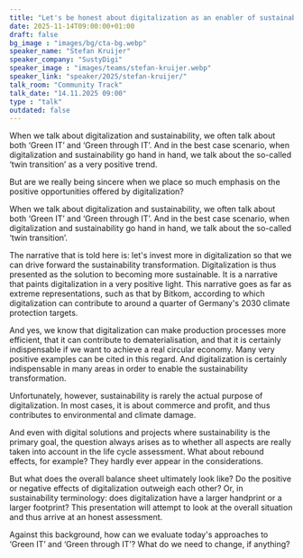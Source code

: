 ```yaml
---
title: "Let's be honest about digitalization as an enabler of sustainability 🇬🇧"
date: 2025-11-14T09:00:00+01:00
draft: false
bg_image : "images/bg/cta-bg.webp"
speaker_name: "Stefan Kruijer"
speaker_company: "SustyDigi"
speaker_image : "images/teams/stefan-kruijer.webp"
speaker_link: "speaker/2025/stefan-kruijer/"
talk_room: "Community Track"
talk_date: "14.11.2025 09:00"
type : "talk"
outdated: false
---
```


When we talk about digitalization and sustainability, we often talk about both ‘Green IT’ and ‘Green through IT’. And in the best case scenario, when digitalization and sustainability go hand in hand, we talk about the so-called ‘twin transition’ as a very positive trend.

But are we really being sincere when we place so much emphasis on the positive opportunities offered by digitalization?

When we talk about digitalization and sustainability, we often talk about both ‘Green IT’ and ‘Green through IT’. And in the best case scenario, when digitalization and sustainability go hand in hand, we talk about the so-called ‘twin transition’.

The narrative that is told here is: let's invest more in digitalization so that we can drive forward the sustainability transformation. Digitalization is thus presented as the solution to becoming more sustainable. It is a narrative that paints digitalization in a very positive light. This narrative goes as far as extreme representations, such as that by Bitkom, according to which digitalization can contribute to around a quarter of Germany's 2030 climate protection targets.

And yes, we know that digitalization can make production processes more efficient, that it can contribute to dematerialisation, and that it is certainly indispensable if we want to achieve a real circular economy. Many very positive examples can be cited in this regard. And digitalization is certainly indispensable in many areas in order to enable the sustainability transformation.

Unfortunately, however, sustainability is rarely the actual purpose of digitalization. In most cases, it is about commerce and profit, and thus contributes to environmental and climate damage.

And even with digital solutions and projects where sustainability is the primary goal, the question always arises as to whether all aspects are really taken into account in the life cycle assessment. What about rebound effects, for example? They hardly ever appear in the considerations.

But what does the overall balance sheet ultimately look like? Do the positive or negative effects of digitalization outweigh each other? Or, in sustainability terminology: does digitalization have a larger handprint or a larger footprint? This presentation will attempt to look at the overall situation and thus arrive at an honest assessment.

Against this background, how can we evaluate today's approaches to ‘Green IT’ and ‘Green through IT’? What do we need to change, if anything?

